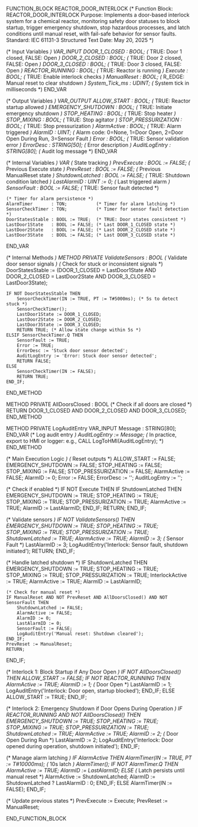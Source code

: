 FUNCTION_BLOCK REACTOR_DOOR_INTERLOCK
(*
    Function Block: REACTOR_DOOR_INTERLOCK
    Purpose: Implements a door-based interlock system for a chemical reactor, monitoring
             safety door statuses to block startup, trigger emergency shutdown, stop
             hazardous processes, and latch conditions until manual reset, with fail-safe
             behavior for sensor faults.
    Standard: IEC 61131-3 Structured Text
    Date: May 20, 2025
*)

(* Input Variables *)
VAR_INPUT
    DOOR_1_CLOSED    : BOOL;      (* TRUE: Door 1 closed, FALSE: Open *)
    DOOR_2_CLOSED    : BOOL;      (* TRUE: Door 2 closed, FALSE: Open *)
    DOOR_3_CLOSED    : BOOL;      (* TRUE: Door 3 closed, FALSE: Open *)
    REACTOR_RUNNING  : BOOL;      (* TRUE: Reactor is running *)
    Execute          : BOOL;      (* TRUE: Enable interlock checks *)
    ManualReset      : BOOL;      (* R_EDGE: Manual reset to clear shutdown *)
    System_Tick_ms   : UDINT;     (* System tick in milliseconds *)
END_VAR

(* Output Variables *)
VAR_OUTPUT
    ALLOW_START      : BOOL;      (* TRUE: Reactor startup allowed *)
    EMERGENCY_SHUTDOWN : BOOL;    (* TRUE: Initiate emergency shutdown *)
    STOP_HEATING     : BOOL;      (* TRUE: Stop heater *)
    STOP_MIXING      : BOOL;      (* TRUE: Stop agitator *)
    STOP_PRESSURIZATION : BOOL;   (* TRUE: Stop pressurization *)
    AlarmActive      : BOOL;      (* TRUE: Alarm triggered *)
    AlarmID          : UINT;      (* Alarm code: 0=None, 1=Door Open,
                                     2=Door Open During Run, 3=Sensor Fault *)
    Error            : BOOL;      (* TRUE: Sensor validation error *)
    ErrorDesc        : STRING[50]; (* Error description *)
    AuditLogEntry    : STRING[80]; (* Audit log message *)
END_VAR

(* Internal Variables *)
VAR
    (* State tracking *)
    PrevExecute      : BOOL := FALSE;  (* Previous Execute state *)
    PrevReset        : BOOL := FALSE;  (* Previous ManualReset state *)
    ShutdownLatched  : BOOL := FALSE;  (* TRUE: Shutdown condition latched *)
    LastAlarmID      : UINT := 0;     (* Last triggered alarm *)
    SensorFault      : BOOL := FALSE;  (* TRUE: Sensor fault detected *)
    
    (* Timer for alarm persistence *)
    AlarmTimer       : TON;           (* Timer for alarm latching *)
    SensorCheckTimer : TON;           (* Timer for sensor fault detection *)
    DoorStatesStable : BOOL := TRUE;  (* TRUE: Door states consistent *)
    LastDoor1State   : BOOL := FALSE; (* Last DOOR_1_CLOSED state *)
    LastDoor2State   : BOOL := FALSE; (* Last DOOR_2_CLOSED state *)
    LastDoor3State   : BOOL := FALSE; (* Last DOOR_3_CLOSED state *)
END_VAR

(* Internal Methods *)
METHOD PRIVATE ValidateSensors : BOOL
    (* Validate door sensor signals *)
    (* Check for stuck or inconsistent signals *)
    DoorStatesStable := (DOOR_1_CLOSED = LastDoor1State AND
                        DOOR_2_CLOSED = LastDoor2State AND
                        DOOR_3_CLOSED = LastDoor3State);
    
    IF NOT DoorStatesStable THEN
        SensorCheckTimer(IN := TRUE, PT := T#5000ms); (* 5s to detect stuck *)
        SensorCheckTimer();
        LastDoor1State := DOOR_1_CLOSED;
        LastDoor2State := DOOR_2_CLOSED;
        LastDoor3State := DOOR_3_CLOSED;
        RETURN TRUE; (* Allow state change within 5s *)
    ELSIF SensorCheckTimer.Q THEN
        SensorFault := TRUE;
        Error := TRUE;
        ErrorDesc := 'Stuck door sensor detected';
        AuditLogEntry := 'Error: Stuck door sensor detected';
        RETURN FALSE;
    ELSE
        SensorCheckTimer(IN := FALSE);
        RETURN TRUE;
    END_IF;
END_METHOD

METHOD PRIVATE AllDoorsClosed : BOOL
    (* Check if all doors are closed *)
    RETURN DOOR_1_CLOSED AND DOOR_2_CLOSED AND DOOR_3_CLOSED;
END_METHOD

METHOD PRIVATE LogAuditEntry
    VAR_INPUT
        Message : STRING[80];
    END_VAR
    (* Log audit entry *)
    AuditLogEntry := Message;
    (* In practice, export to HMI or logger: e.g., CALL LogToHMI(AuditLogEntry); *)
END_METHOD

(* Main Execution Logic *)
(* Reset outputs *)
ALLOW_START := FALSE;
EMERGENCY_SHUTDOWN := FALSE;
STOP_HEATING := FALSE;
STOP_MIXING := FALSE;
STOP_PRESSURIZATION := FALSE;
AlarmActive := FALSE;
AlarmID := 0;
Error := FALSE;
ErrorDesc := '';
AuditLogEntry := '';

(* Check if enabled *)
IF NOT Execute THEN
    IF ShutdownLatched THEN
        EMERGENCY_SHUTDOWN := TRUE;
        STOP_HEATING := TRUE;
        STOP_MIXING := TRUE;
        STOP_PRESSURIZATION := TRUE;
        AlarmActive := TRUE;
        AlarmID := LastAlarmID;
    END_IF;
    RETURN;
END_IF;

(* Validate sensors *)
IF NOT ValidateSensors() THEN
    EMERGENCY_SHUTDOWN := TRUE;
    STOP_HEATING := TRUE;
    STOP_MIXING := TRUE;
    STOP_PRESSURIZATION := TRUE;
    ShutdownLatched := TRUE;
    AlarmActive := TRUE;
    AlarmID := 3; (* Sensor Fault *)
    LastAlarmID := 3;
    LogAuditEntry('Interlock: Sensor fault, shutdown initiated');
    RETURN;
END_IF;

(* Handle latched shutdown *)
IF ShutdownLatched THEN
    EMERGENCY_SHUTDOWN := TRUE;
    STOP_HEATING := TRUE;
    STOP_MIXING := TRUE;
    STOP_PRESSURIZATION := TRUE;
    InterlockActive := TRUE;
    AlarmActive := TRUE;
    AlarmID := LastAlarmID;
    
    (* Check for manual reset *)
    IF ManualReset AND NOT PrevReset AND AllDoorsClosed() AND NOT SensorFault THEN
        ShutdownLatched := FALSE;
        AlarmActive := FALSE;
        AlarmID := 0;
        LastAlarmID := 0;
        SensorFault := FALSE;
        LogAuditEntry('Manual reset: Shutdown cleared');
    END_IF;
    PrevReset := ManualReset;
    RETURN;
END_IF;

(* Interlock 1: Block Startup if Any Door Open *)
IF NOT AllDoorsClosed() THEN
    ALLOW_START := FALSE;
    IF NOT REACTOR_RUNNING THEN
        AlarmActive := TRUE;
        AlarmID := 1; (* Door Open *)
        LastAlarmID := 1;
        LogAuditEntry('Interlock: Door open, startup blocked');
    END_IF;
ELSE
    ALLOW_START := TRUE;
END_IF;

(* Interlock 2: Emergency Shutdown if Door Opens During Operation *)
IF REACTOR_RUNNING AND NOT AllDoorsClosed() THEN
    EMERGENCY_SHUTDOWN := TRUE;
    STOP_HEATING := TRUE;
    STOP_MIXING := TRUE;
    STOP_PRESSURIZATION := TRUE;
    ShutdownLatched := TRUE;
    AlarmActive := TRUE;
    AlarmID := 2; (* Door Open During Run *)
    LastAlarmID := 2;
    LogAuditEntry('Interlock: Door opened during operation, shutdown initiated');
END_IF;

(* Manage alarm latching *)
IF AlarmActive THEN
    AlarmTimer(IN := TRUE, PT := T#10000ms); (* 10s latch *)
    AlarmTimer();
    IF NOT AlarmTimer.Q THEN
        AlarmActive := TRUE;
        AlarmID := LastAlarmID;
    ELSE
        (* Latch persists until manual reset *)
        AlarmActive := ShutdownLatched;
        AlarmID := ShutdownLatched ? LastAlarmID : 0;
    END_IF;
ELSE
    AlarmTimer(IN := FALSE);
END_IF;

(* Update previous states *)
PrevExecute := Execute;
PrevReset := ManualReset;

END_FUNCTION_BLOCK
